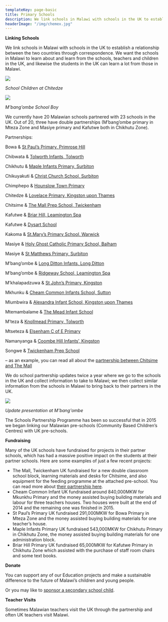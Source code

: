 ```yaml
---
templateKey: page-basic
title: Primary Schools
description: We link schools in Malawi with schools in the UK to establish a relationship between the two countries through correspondence. We want the schools in Malawi to learn about and learn from the schools, teachers and children in the UK, and likewise the students in the UK can learn a lot from those in Malawi.
headerImage: "/img/chemex.jpg"
---
```


**Linking Schools**

We link schools in Malawi with schools in the UK to establish a relationship between the two countries through correspondence. We want the schools in Malawi to learn about and learn from the schools, teachers and children in the UK, and likewise the students in the UK can learn a lot from those in Malawi.

![](/img/chitedze-4.jpg)

_School Children at Chitedze_

![](/img/mbangombe-4.jpg)

_M’bang’ombe School Boy_

We currently have 20 Malawian schools partnered with 23 schools in the UK. Out of 20, three have double partnerships (M’bang’ombe primary in Mteza Zone and Masiye primary and Kafutwe both in Chikhutu Zone).

Partnerships:

Bowa & [St Paul’s Primary, Primrose Hill](http://www.stpauls.camden.sch.uk/)

Chibwata & [Tolworth Infants, Tolworth](https://www.sites.google.com/site/tolworthinfantschool/)

Chikhutu & [Maple Infants Primary, Surbiton](http://www.mapleinfants.co.uk/)

Chikuyakuti & [Christ Church School, Surbiton](http://www.ccp.kingston.sch.uk/)

Chimphepo & [Hounslow Town Primary](http://www.hounslowtownprimary.co.uk/)

Chitedze & [Lovelace Primary, Kingston upon Thames](http://www.lovelace.kingston.sch.uk/)

Chitsime & [The Mall Prep School, Twickenham](http://www.themallschool.org.uk/)

Kafutwe & [Briar Hill, Leamington Spa](http://www.briarhillstmargarets.co.uk/)

Kafutwe & [Dysart School](https://dysartschool.org/about_us/)

Kakoma & [St.Mary’s Primary School, Warwick](http://stmaryimmaculateschool.co.uk/)

Masiye & [Holy Ghost Catholic Primary School, Balham](http://www.holyghost.wandsworth.sch.uk/)

Masiye & [St Matthews Primary, Surbiton](http://www.stmatthews.kingston.sch.uk/page/default.asp?title=Home&pid=1)

M’bang’ombe & [Long Ditton Infants, Long Ditton](http://longditton.surrey.sch.uk/)

M’bang’ombe & [Ridgeway School, Leamington Spa](http://www.ridgewaysch.co.uk/)

M’khalapadzuwa & [St John’s Primary, Kingston](http://www.stjohns.kingston.sch.uk/)

Mkhunku & [Cheam Common Infants School, Sutton](http://www.cheamcommoninfants.com/)

Mlumbwira & [Alexandra Infant School, Kingston upon Thames](http://www.alexandra.kingston.sch.uk/page/default.asp?title=Home&pid=1)

Mtemambalame & [The Mead Infant School](http://www.mead.surrey.sch.uk/)

M’teza & [Knollmead Primary, Tolworth](http://www.knollmeadprimary.co.uk/)

Mtseteza & [Elsenham C of E Primary](http://elsenham.essex.sch.uk/)

Namanyanga & [Coombe Hill Infants’, Kingston](http://www.coombehillinfants.com/page/default.asp?title=Home&pid=1)

Songwe & [Twickenham Prep School](https://twickenhamprep.org.uk/about-us/headmasters-welcome/)

– as an example, you can read all about the [partnership between Chitsime and The Mall](http://www.africanvision.org.uk/education/primary-schools/school-partnership-chitsime-primary-the-mall-twickenham/)

We do school partnership updates twice a year where we go to the schools in the UK and collect information to take to Malawi; we then collect similar information from the schools in Malawi to bring back to their partners in the UK.

![](/img/mbangombe-24.jpg)

_Update presentation at M'bang'ombe_

The Schools Partnership Programme has been so successful that in 2015 we began linking our Malawian pre-schools (Community Based Children’s Centres) with UK pre-schools.

**Fundraising**

Many of the UK schools have fundraised for projects in their partner schools, which has had a massive positive impact on the students at their partner schools. Here are some examples of just a few recent projects:

- The Mall, Twickenham UK fundraised for a new double classroom school block, learning materials and desks for Chitsime, and also equipment for the feeding programme at the attached pre-school. You can read more about [their partnership here](http://www.africanvision.org.uk/education/primary-schools/school-partnership-chitsime-primary-the-mall-twickenham/).
- Cheam Common Infant UK fundraised around 840,000MKW for Mkunkhu Primary and the money assisted buying building materials and labour for three teachers houses. Two houses were built at the end of 2014 and the remaining one was finished in 2015.
- St Paul’s Primary UK fundraised 291,000MKW for Bowa Primary in Mteza Zone and the money assisted buying building materials for one teacher’s house.
- Maple Infants Primary UK fundraised 543,000MKW for Chikhutu Primary in Chikhutu Zone, the money assisted buying building materials for one administration block.
- Briar Hill Primary UK fundraised 65,000MKW for Kafutwe Primary in Chikhutu Zone which assisted with the purchase of staff room chairs and some text books.

**Donate**

You can support any of our Education projects and make a sustainable difference to the future of Malawi’s children and young people.

Or you may like to [sponsor a secondary school child](http://www.africanvision.org.uk/projects/secondary-school-sponsorship/).

**Teacher Visits**

Sometimes Malawian teachers visit the UK through the partnership and often UK teachers visit Malawi.
